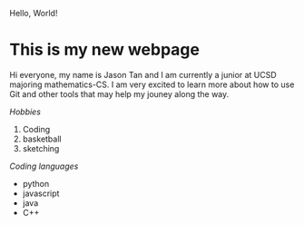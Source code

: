 Hello, World!

# This is my new webpage
Hi everyone, my name is Jason Tan and I am currently a junior at UCSD majoring mathematics-CS. I am very excited to learn more about how to use Git
and other tools that may help my jouney along the way. 

*Hobbies*
1. Coding
2. basketball
3. sketching

*Coding languages*
- python
- javascript
- java
- C++
